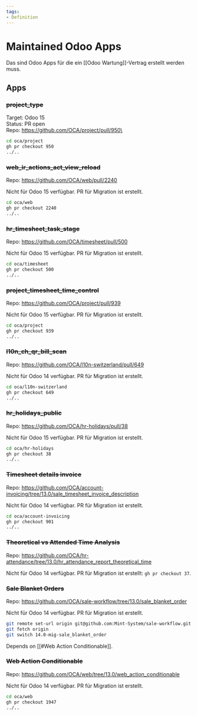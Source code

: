 ```yaml
---
tags:
- Definition
---
```

# Maintained Odoo Apps

Das sind Odoo Apps für die ein [[Odoo Wartung]]-Vertrag erstellt werden muss.

## Apps

### ~~project_type~~

Target: Odoo 15\
Status: PR open\
Repo: https://github.com/OCA/project/pull/950\


```bash
cd oca/project
gh pr checkout 950
../..
```

### ~~web_ir_actions_act_view_reload~~

Repo: <https://github.com/OCA/web/pull/2240>

Nicht für Odoo 15 verfügbar. PR für Migration ist erstellt.

```bash
cd oca/web
gh pr checkout 2240
../..
```

### ~~hr_timesheet_task_stage~~

Repo: <https://github.com/OCA/timesheet/pull/500>

Nicht für Odoo 15 verfügbar. PR für Migration ist erstellt.

```bash
cd oca/timesheet
gh pr checkout 500
../..
```

### ~~project_timesheet_time_control~~

Repo: <https://github.com/OCA/project/pull/939>

Nicht für Odoo 15 verfügbar. PR für Migration ist erstellt.

```bash
cd oca/project
gh pr checkout 939
../..
```

### ~~l10n_ch_qr_bill_scan~~

Repo: <https://github.com/OCA/l10n-switzerland/pull/649>

Nicht für Odoo 14 verfügbar. PR für Migration ist erstellt.

```bash
cd oca/l10n-switzerland
gh pr checkout 649
../..
```

### ~~hr_holidays_public~~

Repo: <https://github.com/OCA/hr-holidays/pull/38>

Nicht für Odoo 15 verfügbar. PR für Migration ist erstellt.

```bash
cd oca/hr-holidays
gh pr checkout 38
../..
```


### ~~Timesheet details invoice~~

Repo: <https://github.com/OCA/account-invoicing/tree/13.0/sale_timesheet_invoice_description>

Nicht für Odoo 14 verfügbar. PR für Migration ist erstellt.

```bash
cd oca/account-invoicing
gh pr checkout 901
../..
```

### ~~Theoretical vs Attended Time Analysis~~

Repo: <https://github.com/OCA/hr-attendance/tree/13.0/hr_attendance_report_theoretical_time>

Nicht für Odoo 14 verfügbar. PR für Migration ist erstellt: `gh pr checkout 37`.

### ~~Sale Blanket Orders~~

Repo: <https://github.com/OCA/sale-workflow/tree/13.0/sale_blanket_order>

Nicht für Odoo 14 verfügbar. PR für Migration ist erstellt.

```bash
git remote set-url origin git@github.com:Mint-System/sale-workflow.git
git fetch origin
git switch 14.0-mig-sale_blanket_order
```

Depends on [[#Web Action Conditionable]].

### ~~Web Action Conditionable~~

Repo: <https://github.com/OCA/web/tree/13.0/web_action_conditionable>

Nicht für Odoo 14 verfügbar. PR für Migration ist erstellt.

```bash
cd oca/web
gh pr checkout 1947
../..
```